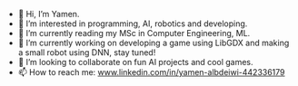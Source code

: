 - 👋 Hi, I’m Yamen. 
- 👀 I’m interested in programming, AI, robotics and developing. 
- 🌱 I’m currently reading my MSc in Computer Engineering, ML.
- 🌱 I’m currently working on developing a game using LibGDX and making a small robot using DNN, stay tuned!
- 💞️ I’m looking to collaborate on fun AI projects and cool games. 
- 📫 How to reach me: www.linkedin.com/in/yamen-albdeiwi-442336179 

<!---
Yamen9418/Yamen9418 is a ✨ special ✨ repository because its `README.md` (this file) appears on your GitHub profile.
You can click the Preview link to take a look at your changes.
--->
